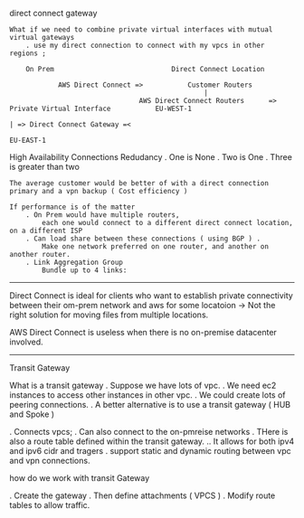 direct connect gateway

```
What if we need to combine private virtual interfaces with mutual virtual gateways
    . use my direct connection to connect with my vpcs in other regions ; 

    On Prem                             Direct Connect Location
                                    
            AWS Direct Connect =>           Customer Routers
                                                |   
                                AWS Direct Connect Routers      =>      Private Virtual Interface           EU-WEST-1
                                                                            | => Direct Connect Gateway =< 
                                                                                                            EU-EAST-1  
```

High Availability Connections
Redudancy
. One is None
. Two is One
. Three is greater than two

```
The average customer would be better of with a direct connection primary and a vpn backup ( Cost efficiency )

If performance is of the matter
    . On Prem would have multiple routers, 
        each one would connect to a different direct connect location, on a different ISP
    . Can load share between these connections ( using BGP ) . 
        Make one network preferred on one router, and another on another router.
    . Link Aggregation Group 
        Bundle up to 4 links:
```

___

Direct Connect is ideal for clients who want to establish private connectivity between their om-prem network and aws for some locatoion -> Not the right solution for moving files from multiple locations.

AWS Direct Connect is useless when there is no on-premise datacenter involved.

___

Transit Gateway

What is a transit gateway
. Suppose we have lots of vpc.
. We need ec2 instances to access other instances in other vpc.
. We could create lots of peering connections.
. A better alternative is to use a transit gateway ( HUB and Spoke )

. Connects vpcs;
. Can also connect to the on-pmreise networks
. THere is also a route table defined within the transit gateway.
.. It allows for both ipv4 and ipv6 cidr and tragers
. support static and dynamic routing between vpc and vpn connections.

how do we work with transit Gateway

. Create the gateway
. Then define attachments ( VPCS )
. Modify route tables to allow traffic.
